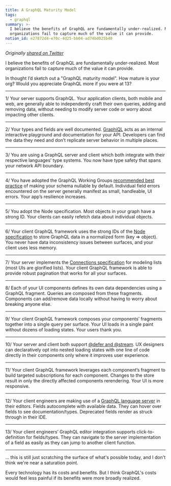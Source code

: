 ```yaml
---
title: A GraphQL Maturity Model
tags:
  - graphql
summary: >-
  I believe the benefits of GraphQL are fundamentally under-realized. Most
  organizations fail to capture much of the value it can provide.
notion_id: e27872d4-e70c-4d25-bb04-ad74bd025b40
---
```

_Originally_ [_shared on Twitter_](https://twitter.com/captbaritone/status/1644182593548726274)

I believe the benefits of GraphQL are fundamentally under-realized. Most organizations fail to capture much of the value it can provide.

In thought I’d sketch out a "GraphQL maturity model". How mature is your org? Would you appreciate GraphQL more if you were at 13?

---

1/ Your server supports GraphQL. Your application clients, both mobile and web, are generally able to independently craft their own queries, adding and removing data, without needing to modify server code or worry about impacting other clients.

---

2/ Your types and fields are well documented. [GraphiQL](https://github.com/graphql/graphiql) acts as an internal interactive playground and documentation for your API. Developers can find the data they need and don’t replicate server behavior in multiple places.

---

3/ You are using a GraphQL server and client which both integrate with their respective languages’ type systems. You now have type safety that spans your network API boundary.

---

4/ You have adopted the GraphQL Working Groups [recommended best practice](https://graphql.org/learn/best-practices/#nullability) of making your schema nullable by default. Individual field errors encountered on the server generally manifest as small, handleable, UI errors. Your app’s resilience increases.

---

5/ You adopt the Node specification. Most objects in your graph have a strong ID. Your clients can easily refetch data about individual objects.

---

6/ Your client GraphQL framework uses the strong IDs of the [Node specification](https://graphql.org/learn/global-object-identification/) to store GraphQL data in a normalized form (key ⇒ object). You never have data inconsistency issues between surfaces, and your client uses less memory.

---

7/ Your server implements the [Connections specification](https://relay.dev/graphql/connections.htm) for modeling lists (most UIs are glorified lists). Your client GraphQL framework is able to provide robust pagination that works for all your surfaces.

---

8/ Each of your UI components defines its own data dependencies using a GraphQL fragment. Queries are composed from these fragments. Components can add/remove data locally without having to worry about breaking anyone else.

---

9/ Your client GraphQL framework composes your components’ fragments together into a single query per surface. Your UI loads in a single paint without dozens of loading states. Your users thank you.

---

10/ Your server and client both support [@defer and @stream](https://graphql.org/blog/2020-12-08-improving-latency-with-defer-and-stream-directives/). UX designers can declaratively opt into nested loading states with one line of code directly in their components only where it improves user experience.

---

11/ Your client GraphQL framework leverages each component’s fragment to build targeted subscriptions for each component. Changes to the store result in only the directly affected components rerendering. Your UI is more responsive.

---

12/ Your client engineers are making use of a [GraphQL language server](https://marketplace.visualstudio.com/items?itemName=meta.relay) in their editors. Fields autocomplete with available data. They can hover over fields to see documentation/types. Deprecated fields render as struck through in their IDE.

---

13/ Your client engineers’ GraphQL editor integration supports click-to-definition for fields/types. They can navigate to the server implementation of a field as easily as they can jump to another client function.

---

... this is still just scratching the surface of what's possible today, and I don't think we're near a saturation point.

Every technology has its costs and benefits. But I think GraphQL's costs would feel less painful if its benefits were more broadly realized.
